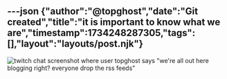 ---json
{"author":"@topghost","date":"Git created","title":"it is important to know what we are","timestamp":1734248287305,"tags":[],"layout":"layouts/post.njk"}
---

![twitch chat screenshot where user topghost says &#x22;we&#x27;re all out here blogging right? everyone drop the rss feeds&#x22;](/attachments/2024/12/15/Screenshot%202024-12-14%20at%2011.34.04%E2%80%AFPM.png)
